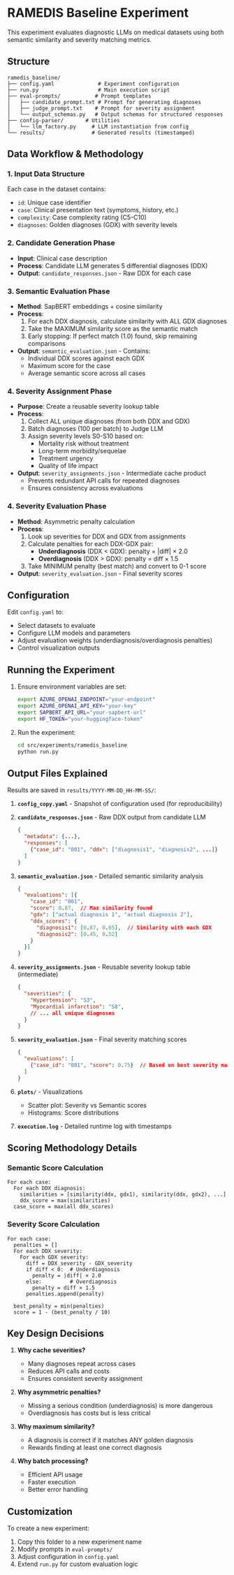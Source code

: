 # RAMEDIS Baseline Experiment

This experiment evaluates diagnostic LLMs on medical datasets using both semantic similarity and severity matching metrics.

## Structure

```
ramedis_baseline/
├── config.yaml              # Experiment configuration
├── run.py                   # Main execution script
├── eval-prompts/           # Prompt templates
│   ├── candidate_prompt.txt # Prompt for generating diagnoses
│   ├── judge_prompt.txt    # Prompt for severity assignment
│   └── output_schemas.py   # Output schemas for structured responses
├── config-parser/       # Utilities
│   └── llm_factory.py     # LLM instantiation from config
└── results/               # Generated results (timestamped)
```

## Data Workflow & Methodology

### 1. **Input Data Structure**
Each case in the dataset contains:
- `id`: Unique case identifier
- `case`: Clinical presentation text (symptoms, history, etc.)
- `complexity`: Case complexity rating (C5-C10)
- `diagnoses`: Golden diagnoses (GDX) with severity levels

### 2. **Candidate Generation Phase**
- **Input**: Clinical case description
- **Process**: Candidate LLM generates 5 differential diagnoses (DDX)
- **Output**: `candidate_responses.json` - Raw DDX for each case

### 3. **Semantic Evaluation Phase**
- **Method**: SapBERT embeddings + cosine similarity
- **Process**:
  1. For each DDX diagnosis, calculate similarity with ALL GDX diagnoses
  2. Take the MAXIMUM similarity score as the semantic match
  3. Early stopping: If perfect match (1.0) found, skip remaining comparisons
- **Output**: `semantic_evaluation.json` - Contains:
  - Individual DDX scores against each GDX
  - Maximum score for the case
  - Average semantic score across all cases

### 4. **Severity Assignment Phase**
- **Purpose**: Create a reusable severity lookup table
- **Process**:
  1. Collect ALL unique diagnoses (from both DDX and GDX)
  2. Batch diagnoses (100 per batch) to Judge LLM
  3. Assign severity levels S0-S10 based on:
     - Mortality risk without treatment
     - Long-term morbidity/sequelae
     - Treatment urgency
     - Quality of life impact
- **Output**: `severity_assignments.json` - Intermediate cache product
  - Prevents redundant API calls for repeated diagnoses
  - Ensures consistency across evaluations

### 4. **Severity Evaluation Phase**
- **Method**: Asymmetric penalty calculation
- **Process**:
  1. Look up severities for DDX and GDX from assignments
  2. Calculate penalties for each DDX-GDX pair:
     - **Underdiagnosis** (DDX < GDX): penalty = |diff| × 2.0
     - **Overdiagnosis** (DDX > GDX): penalty = diff × 1.5
  3. Take MINIMUM penalty (best match) and convert to 0-1 score
- **Output**: `severity_evaluation.json` - Final severity scores

## Configuration

Edit `config.yaml` to:
- Select datasets to evaluate
- Configure LLM models and parameters
- Adjust evaluation weights (underdiagnosis/overdiagnosis penalties)
- Control visualization outputs

## Running the Experiment

1. Ensure environment variables are set:
   ```bash
   export AZURE_OPENAI_ENDPOINT="your-endpoint"
   export AZURE_OPENAI_API_KEY="your-key"
   export SAPBERT_API_URL="your-sapbert-url"
   export HF_TOKEN="your-huggingface-token"
   ```

2. Run the experiment:
   ```bash
   cd src/experiments/ramedis_baseline
   python run.py
   ```

## Output Files Explained

Results are saved in `results/YYYY-MM-DD_HH-MM-SS/`:

1. **`config_copy.yaml`** - Snapshot of configuration used (for reproducibility)

2. **`candidate_responses.json`** - Raw DDX output from candidate LLM
   ```json
   {
     "metadata": {...},
     "responses": [
       {"case_id": "001", "ddx": ["diagnosis1", "diagnosis2", ...]}
     ]
   }
   ```

3. **`semantic_evaluation.json`** - Detailed semantic similarity analysis
   ```json
   {
     "evaluations": [{
       "case_id": "001",
       "score": 0.87,  // Max similarity found
       "gdx": ["actual diagnosis 1", "actual diagnosis 2"],
       "ddx_scores": {
         "diagnosis1": [0.87, 0.65],  // Similarity with each GDX
         "diagnosis2": [0.45, 0.52]
       }
     }]
   }
   ```

4. **`severity_assignments.json`** - Reusable severity lookup table (intermediate)
   ```json
   {
     "severities": {
       "Hypertension": "S3",
       "Myocardial infarction": "S8",
       // ... all unique diagnoses
     }
   }
   ```

5. **`severity_evaluation.json`** - Final severity matching scores
   ```json
   {
     "evaluations": [
       {"case_id": "001", "score": 0.75}  // Based on best severity match
     ]
   }
   ```

6. **`plots/`** - Visualizations
   - Scatter plot: Severity vs Semantic scores
   - Histograms: Score distributions

7. **`execution.log`** - Detailed runtime log with timestamps

## Scoring Methodology Details

### Semantic Score Calculation
```
For each case:
  For each DDX diagnosis:
    similarities = [similarity(ddx, gdx1), similarity(ddx, gdx2), ...]
    ddx_score = max(similarities)
  case_score = max(all ddx_scores)
```

### Severity Score Calculation
```
For each case:
  penalties = []
  For each DDX severity:
    For each GDX severity:
      diff = DDX_severity - GDX_severity
      if diff < 0:  # Underdiagnosis
        penalty = |diff| × 2.0
      else:         # Overdiagnosis  
        penalty = diff × 1.5
      penalties.append(penalty)
  
  best_penalty = min(penalties)
  score = 1 - (best_penalty / 10)
```

## Key Design Decisions

1. **Why cache severities?** 
   - Many diagnoses repeat across cases
   - Reduces API calls and costs
   - Ensures consistent severity assignment

2. **Why asymmetric penalties?**
   - Missing a serious condition (underdiagnosis) is more dangerous
   - Overdiagnosis has costs but is less critical

3. **Why maximum similarity?**
   - A diagnosis is correct if it matches ANY golden diagnosis
   - Rewards finding at least one correct diagnosis

4. **Why batch processing?**
   - Efficient API usage
   - Faster execution
   - Better error handling

## Customization

To create a new experiment:
1. Copy this folder to a new experiment name
2. Modify prompts in `eval-prompts/`
3. Adjust configuration in `config.yaml`
4. Extend `run.py` for custom evaluation logic